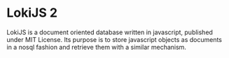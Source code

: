 # LokiJS 2

LokiJS is a document oriented database written in javascript, published under MIT License.
Its purpose is to store javascript objects as documents in a nosql fashion and retrieve them with a similar mechanism.
